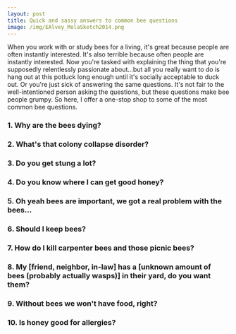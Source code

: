 ```yaml
---
layout: post
title: Quick and sassy answers to common bee questions
image: /img/EAlvey_MolaSketch2014.png
---
```


When you work with or study bees for a living, it's great because people are often instantly interested. It's also terrible because often people are instantly interested. Now you're tasked with explaining the thing that you're supposedly relentlessly passionate about...but all you really want to do is hang out at this potluck long enough until it's socially acceptable to duck out. Or you're just sick of answering the same questions. It's not fair to the well-intentioned person asking the questions, but these questions make bee people grumpy. So here, I offer a one-stop shop to some of the most common bee questions. 

### 1. Why are the bees dying?
### 2. What's that colony collapse disorder?
### 3. Do you get stung a lot?
### 4. Do you know where I can get good honey?
### 5. Oh yeah bees are important, we got a real problem with the bees...
### 6. Should I keep bees?
### 7. How do I kill carpenter bees and those picnic bees?
### 8. My [friend, neighbor, in-law] has a [unknown amount of bees (probably actually wasps)] in their yard, do you want them?
### 9. Without bees we won't have food, right? 
### 10. Is honey good for allergies?